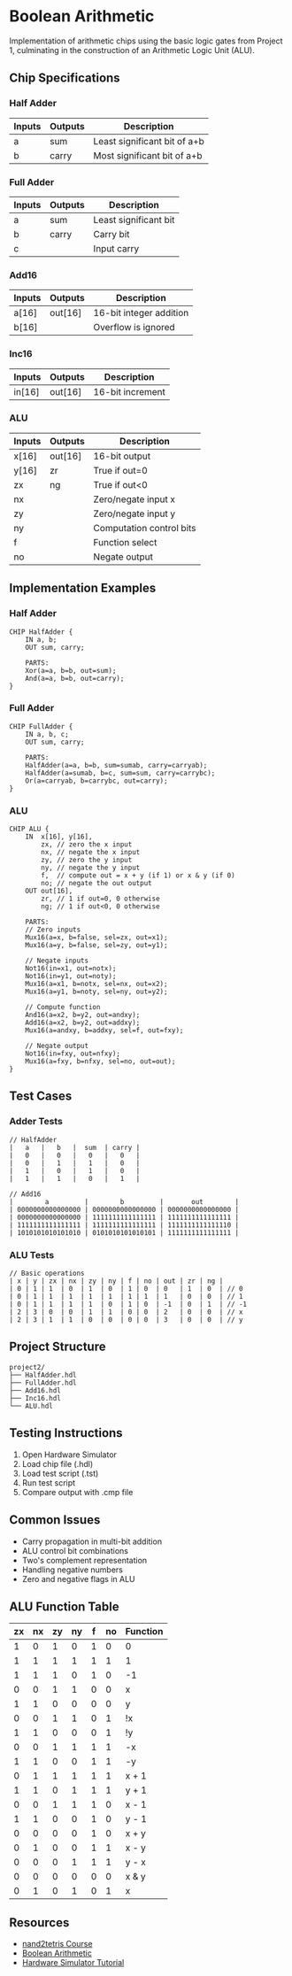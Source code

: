 # Boolean Arithmetic

Implementation of arithmetic chips using the basic logic gates from Project 1, culminating in the construction of an Arithmetic Logic Unit (ALU).

## Chip Specifications

### Half Adder
| Inputs | Outputs | Description                    |
|--------|---------|--------------------------------|
| a      | sum     | Least significant bit of a+b   |
| b      | carry   | Most significant bit of a+b    |

### Full Adder
| Inputs | Outputs | Description                    |
|--------|---------|--------------------------------|
| a      | sum     | Least significant bit          |
| b      | carry   | Carry bit                      |
| c      |         | Input carry                    |

### Add16
| Inputs  | Outputs | Description                    |
|---------|---------|--------------------------------|
| a[16]   | out[16] | 16-bit integer addition       |
| b[16]   |         | Overflow is ignored           |

### Inc16
| Inputs  | Outputs | Description                    |
|---------|---------|--------------------------------|
| in[16]  | out[16] | 16-bit increment              |

### ALU
| Inputs   | Outputs  | Description                   |
|----------|----------|-------------------------------|
| x[16]    | out[16]  | 16-bit output                |
| y[16]    | zr       | True if out=0                 |
| zx       | ng       | True if out<0                 |
| nx       |          | Zero/negate input x           |
| zy       |          | Zero/negate input y           |
| ny       |          | Computation control bits      |
| f        |          | Function select               |
| no       |          | Negate output                 |

## Implementation Examples

### Half Adder
```hdl
CHIP HalfAdder {
    IN a, b;
    OUT sum, carry;

    PARTS:
    Xor(a=a, b=b, out=sum);
    And(a=a, b=b, out=carry);
}
```

### Full Adder
```hdl
CHIP FullAdder {
    IN a, b, c;
    OUT sum, carry;

    PARTS:
    HalfAdder(a=a, b=b, sum=sumab, carry=carryab);
    HalfAdder(a=sumab, b=c, sum=sum, carry=carrybc);
    Or(a=carryab, b=carrybc, out=carry);
}
```

### ALU
```hdl
CHIP ALU {
    IN  x[16], y[16],
        zx, // zero the x input
        nx, // negate the x input
        zy, // zero the y input
        ny, // negate the y input
        f,  // compute out = x + y (if 1) or x & y (if 0)
        no; // negate the out output
    OUT out[16],
        zr, // 1 if out=0, 0 otherwise
        ng; // 1 if out<0, 0 otherwise

    PARTS:
    // Zero inputs
    Mux16(a=x, b=false, sel=zx, out=x1);
    Mux16(a=y, b=false, sel=zy, out=y1);
    
    // Negate inputs
    Not16(in=x1, out=notx);
    Not16(in=y1, out=noty);
    Mux16(a=x1, b=notx, sel=nx, out=x2);
    Mux16(a=y1, b=noty, sel=ny, out=y2);
    
    // Compute function
    And16(a=x2, b=y2, out=andxy);
    Add16(a=x2, b=y2, out=addxy);
    Mux16(a=andxy, b=addxy, sel=f, out=fxy);
    
    // Negate output
    Not16(in=fxy, out=nfxy);
    Mux16(a=fxy, b=nfxy, sel=no, out=out);
}
```

## Test Cases

### Adder Tests
```
// HalfAdder
|   a   |   b   |  sum  | carry |
|   0   |   0   |   0   |   0   |
|   0   |   1   |   1   |   0   |
|   1   |   0   |   1   |   0   |
|   1   |   1   |   0   |   1   |

// Add16
|        a         |        b         |       out        |
| 0000000000000000 | 0000000000000000 | 0000000000000000 |
| 0000000000000000 | 1111111111111111 | 1111111111111111 |
| 1111111111111111 | 1111111111111111 | 1111111111111110 |
| 1010101010101010 | 0101010101010101 | 1111111111111111 |
```

### ALU Tests
```
// Basic operations
| x | y | zx | nx | zy | ny | f | no | out | zr | ng |
| 0 | 1 | 1  | 0  | 1  | 0  | 1 | 0  | 0   | 1  | 0  | // 0
| 0 | 1 | 1  | 1  | 1  | 1  | 1 | 1  | 1   | 0  | 0  | // 1
| 0 | 1 | 1  | 1  | 1  | 0  | 1 | 0  | -1  | 0  | 1  | // -1
| 2 | 3 | 0  | 0  | 1  | 1  | 0 | 0  | 2   | 0  | 0  | // x
| 2 | 3 | 1  | 1  | 0  | 0  | 0 | 0  | 3   | 0  | 0  | // y
```

## Project Structure
```
project2/
├── HalfAdder.hdl
├── FullAdder.hdl
├── Add16.hdl
├── Inc16.hdl
└── ALU.hdl
```

## Testing Instructions
1. Open Hardware Simulator
2. Load chip file (.hdl)
3. Load test script (.tst)
4. Run test script
5. Compare output with .cmp file

## Common Issues
- Carry propagation in multi-bit addition
- ALU control bit combinations
- Two's complement representation
- Handling negative numbers
- Zero and negative flags in ALU

## ALU Function Table
| zx | nx | zy | ny | f | no | Function     |
|----|----|----|----|----|----| ------------|
| 1  | 0  | 1  | 0  | 1 | 0  | 0           |
| 1  | 1  | 1  | 1  | 1 | 1  | 1           |
| 1  | 1  | 1  | 0  | 1 | 0  | -1          |
| 0  | 0  | 1  | 1  | 0 | 0  | x           |
| 1  | 1  | 0  | 0  | 0 | 0  | y           |
| 0  | 0  | 1  | 1  | 0 | 1  | !x          |
| 1  | 1  | 0  | 0  | 0 | 1  | !y          |
| 0  | 0  | 1  | 1  | 1 | 1  | -x          |
| 1  | 1  | 0  | 0  | 1 | 1  | -y          |
| 0  | 1  | 1  | 1  | 1 | 1  | x + 1       |
| 1  | 1  | 0  | 1  | 1 | 1  | y + 1       |
| 0  | 0  | 1  | 1  | 1 | 0  | x - 1       |
| 1  | 1  | 0  | 0  | 1 | 0  | y - 1       |
| 0  | 0  | 0  | 0  | 1 | 0  | x + y       |
| 0  | 1  | 0  | 0  | 1 | 1  | x - y       |
| 0  | 0  | 0  | 1  | 1 | 1  | y - x       |
| 0  | 0  | 0  | 0  | 0 | 0  | x & y       |
| 0  | 1  | 0  | 1  | 0 | 1  | x | y       |

## Resources
- [nand2tetris Course](https://www.nand2tetris.org)
- [Boolean Arithmetic](https://www.nand2tetris.org/project02)
- [Hardware Simulator Tutorial](https://www.nand2tetris.org/software) 